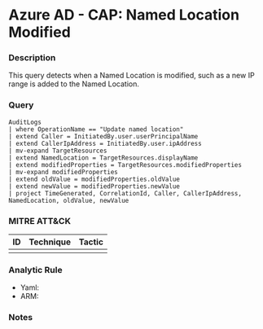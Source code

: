 # Azure AD - CAP: Named Location Modified

### Description
This query detects when a Named Location is modified, such as a new IP range is added to the Named Location.

### Query
```kql
AuditLogs
| where OperationName == "Update named location"
| extend Caller = InitiatedBy.user.userPrincipalName
| extend CallerIpAddress = InitiatedBy.user.ipAddress
| mv-expand TargetResources
| extend NamedLocation = TargetResources.displayName
| extend modifiedProperties = TargetResources.modifiedProperties
| mv-expand modifiedProperties
| extend oldValue = modifiedProperties.oldValue
| extend newValue = modifiedProperties.newValue
| project TimeGenerated, CorrelationId, Caller, CallerIpAddress, NamedLocation, oldValue, newValue
```

### MITRE ATT&CK
| ID | Technique | Tactic |
|----|-----------|--------|
|    |           |        |

### Analytic Rule
- Yaml: []()
- ARM: []()

### Notes